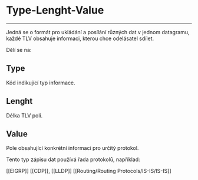 # Type-Lenght-Value
---

Jedná se o formát pro ukládání a posílání různých dat v jednom datagramu, každé TLV obsahuje informaci, kterou chce odelásatel sdílet.

Dělí se na:

## Type

Kód indikující typ informace.

## Lenght

Délka TLV polí.

## Value

Pole obsahující konkrétní informaci pro určitý protokol.

Tento typ zápisu dat používá řada protokolů, například:

[[EIGRP]]
[[CDP]], [[LLDP]]
[[Routing/Routing Protocols/IS-IS/IS-IS]]